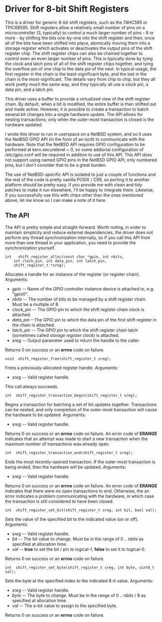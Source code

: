 # Driver for 8-bit Shift Registers

This is a driver for generic 8-bit shift registers, such as the 74HC595 or TPIC6B595.
Shift registers allow a relatively small number of pins on a microcontroller (3, typically) to
control a much larger number of pins - 8 or more - by shifting the bits one-by-one into
the shift register and then, once all of the bits have been shifted into place, atomically
moving them into a storage register which activates or deactivates the output pins of
the shift register chip.  The shift register chips can also be chained together to control even
an even larger number of pins.  This is typically done by tying the clock and latch pins of all
of the shift register chips together, and tying the overflow pin of one chip to the data pin of
the next.  In typical usage, the first register in the chain is the least-significant byte, and the
last in the chain is the most-significant.  The details vary from chip to chip, but they all work
pretty much the same way, and they typically all use a clock pin, a data pin, and a latch pin.

This driver uses a buffer to provide a virtualized view of the shift register chain.  By default,
when a bit is modified, the entire buffer is then shifted out and made active.  However, it
is possible to create a transaction to batch several bit changes into a single hardware
update.  The API allows for nesting transactions; only when the outer-most transaction is
closed is the hardware updated.

I wrote this driver to run in userspace on a NetBSD system, and so it uses the NetBSD
GPIO API (in the form of an ioctl) to communicate with the hardware.  Note that the NetBSD
API requires GPIO configuration to be performed at kern.securelevel = 0, so some addional
configuration of /etc/gpio.conf will be required in addition to use of this API.  This API does
not support using named GPIO pins in the NetBSD GPIO API, only numbered pins, but I
don't consider that to be a great burden.

The use of NetBSD-specific API is isolated to just a couple of functions and the rest of the
code is pretty vanilla POSIX / C99, so porting it to another platform should be pretty easy.
If you provide me with clean and tidy patches to make it run elsewhere, I'll be happy to
integrate them.  Likewise, if you successfully use this with chips other than the ones
mentioned above, let me know so I can make a note of it here.

## The API

The API is pretty simple and straight-forward.  Worth noting, in order to maintain simplicity
and reduce external dependencies, the driver does not perform any thread synchronization
internally, so if you call this API from more than one thread in your application, you need to
provide the synchronization yourself.

    int   shift_register_alloc(const char *gpio, int nbits,
		int clock_pin, int data_pin, int latch_pin,
		shift_register_t *sreg);

Allocates a handle for an instance of the register (or register chain).
Arguments:

* *gpio* -- Name of the GPIO controller instance device is attached to, e.g. "gpio0".
* *nbits* -- The number of bits to be managed by a shift register chain.  Must be a multiple
of 8.
* *clock_pin* -- The GPIO pin to which the shift register chain clock is attached.
* *data_pin* --The GPIO pin to which the data pin of the first shift register in the chain is
attached.
* *latch_pin* -- The GPIO pin to which the shift register chain latch (sometimes called
*storage register clock*) is attached.
* *sreg* -- Output parameter used to return the handle to the caller.

Returns 0 on success or an **errno** code on failure.

    void  shift_register_free(shift_register_t sreg);

Frees a previously-allocated register handle.
Arguments:

* *sreg* -- Valid register handle.

This call always succeeds.

    int  shift_register_transaction_begin(shift_register_t sreg);

Begins a transaction for batching a set of bit updates together.  Transactions can be
nested, and only completion of the outer-most transaction will cause the hardware to
be updated.
Arguments:

* *sreg* -- Valid register handle.

Returns 0 on success or an **errno** code on failure.  An error code of **ERANGE**
indicates that an attempt was made to start a new transaction when the maximum
number of transactions was already open.

    int  shift_register_transaction_end(shift_register_t sreg);

Ends the most recently-opened transaction.  If the outer-most transaction is being ended,
then the hardware will be updated.
Arguments:

* *sreg* -- Valid register handle.

Returns 0 on success or an **errno** code on failure.  An error code of **ERANGE**
indicates that there were no open transactions to end.  Otherwise, the an error indicates
a problem communicating with the hardware, in which case the transaction is still
considered to have been closed.

    int  shift_register_set_bit(shift_register_t sreg, int bit, bool val);

Sets the value of the specified bit to the indicated value (on or off).
Arguments:

* *sreg* -- Valid register handle.
* *bit* -- The bit value to change.  Must be in the range of 0 .. *nbits* as specified at
allocation time.
* *val* -- **true** to set the bit / pin to logical-1, **false** to set it to logical-0.

Returns 0 on success or an **errno** code on failure.
 
    int  shift_register_set_byte(shift_register_t sreg, int byte, uint8_t val);

Sets the byte at the specified index to the indicated 8-it value.
Arguments:

* *sreg* -- Valid register handle.
* *byte* -- The byte to change.  Must be in the range of 0 .. *nbits* / 8 as specified at
allocation time.
* *val* -- The a-bit value to assign to the specified byte.

Returns 0 on success or an **errno** code on failure.
 
